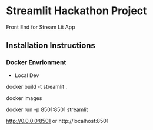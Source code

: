 # Streamlit Hackathon Project

Front End for Stream Lit App


## Installation Instructions
### Docker Envrionment

- Local Dev

docker build -t streamlit .

docker images

docker run -p 8501:8501 streamlit

http://0.0.0.0:8501 or http://localhost:8501
